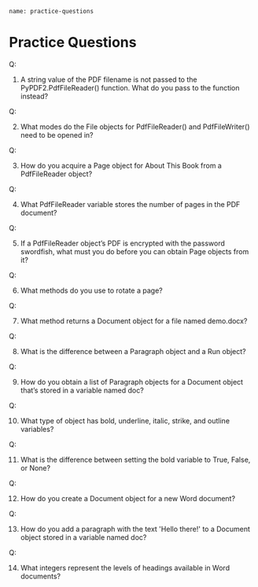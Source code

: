 ```ngMeta
name: practice-questions
```
# Practice Questions

Q:

1. A string value of the PDF filename is not passed to the PyPDF2.PdfFileReader() function. What do you pass to the function instead?

Q:

2. What modes do the File objects for PdfFileReader() and PdfFileWriter() need to be opened in?

Q:

3. How do you acquire a Page object for About This Book from a PdfFileReader object?

Q:

4. What PdfFileReader variable stores the number of pages in the PDF document?

Q:

5. If a PdfFileReader object’s PDF is encrypted with the password swordfish, what must you do before you can obtain Page objects from it?

Q:

6. What methods do you use to rotate a page?

Q:

7. What method returns a Document object for a file named demo.docx?

Q:

8. What is the difference between a Paragraph object and a Run object?

Q:

9. How do you obtain a list of Paragraph objects for a Document object that’s stored in a variable named doc?

Q:

10. What type of object has bold, underline, italic, strike, and outline variables?

Q:

11. What is the difference between setting the bold variable to True, False, or None?

Q:

12. How do you create a Document object for a new Word document?

Q:

13. How do you add a paragraph with the text 'Hello there!' to a Document object stored in a variable named doc?

Q:

14. What integers represent the levels of headings available in Word documents?

